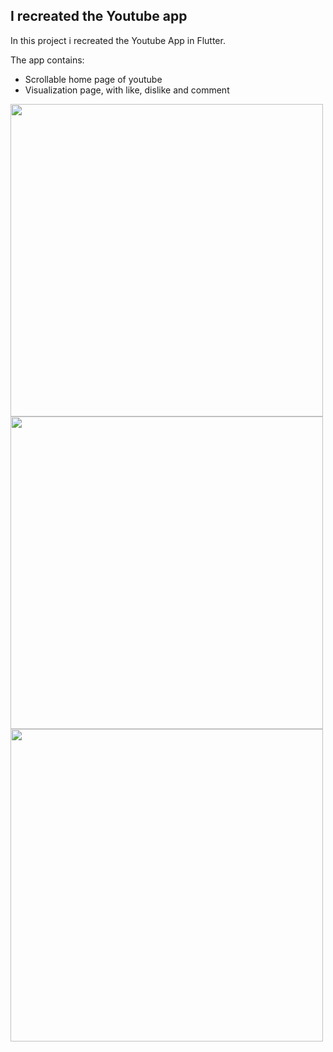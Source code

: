 ## I recreated the Youtube app

In this project i recreated the Youtube App in Flutter.

The app contains:
- Scrollable home page of youtube
- Visualization page, with like, dislike and comment

<img src="https://simone-rizzo.github.io/Youtube/copertina.png" width="auto" height="500" />

<img src="https://simone-rizzo.github.io/Youtube/primaSchermata.png" width="auto" height="500" />

<img src="https://simone-rizzo.github.io/Youtube/secondaSchermata.png" width="auto" height="500" />
